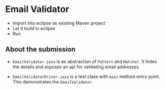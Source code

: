 # Email Validator

* Import into eclipse as existing Maven project
* Let it build in eclipse
* Run

## About the submission

* `EmailValidator.java` is an abstraction of `Pattern` and `Matcher`. It hides the details and
exposes an api for validating email addresses.

* `EmailValidatorDriver.java` is a test class with `main` method entry point. This
demonstrates the `EmailValidator`.
